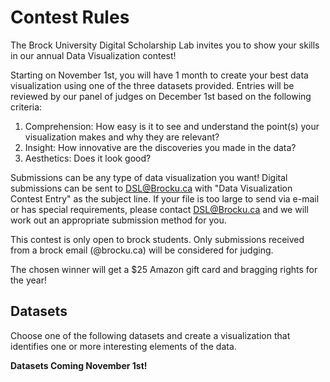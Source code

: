 
# Contest Rules

The Brock University Digital Scholarship Lab invites you to show your skills in our annual Data Visualization contest!

Starting on November 1st, you will have 1 month to create your best data visualization using one of the three datasets provided.  Entries will be reviewed by our panel of judges on December 1st based on the following criteria:

 1.  Comprehension: How easy is it to see and understand the point(s) your visualization makes and why they are relevant?
 2.  Insight: How innovative are the discoveries you made in the data?  
 3.  Aesthetics: Does it look good?
 
Submissions can be any type of data visualization you want!  Digital submissions can be sent to [DSL@Brocku.ca](mailto:dsl@brocku.ca) with "Data Visualization Contest Entry" as the subject line.  If your file is too large to send via e-mail or has special requirements, please contact [DSL@Brocku.ca](mailto:dsl@brocku.ca) and we will work out an appropriate submission method for you.

This contest is only open to brock students.  Only submissions received from a brock email (@brocku.ca) will be considered for judging.

The chosen winner will get a $25 Amazon gift card and bragging rights for the year!

## Datasets
Choose one of the following datasets and create a visualization that identifies one or more interesting elements of the data.   

**Datasets Coming November 1st!**
